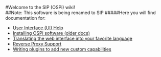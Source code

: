 #Welcome to the SIP (OSPi) wiki!<br/>
##Note: This software is being renamed to SIP
#####Here you will find documentation for:

- [User Interface (UI) Help](\Help)
- [Installing OSPi software (older docs)](http://rayshobby.net/mediawiki/index.php/Python_Interval_Program_for_OSPi)
- [Translating the web interface into your favorite language](\Translation-doc)
- [Reverse Proxy Support](\Reverse-proxy)
- [Writing plugins to add new custom capabilities](https://github.com/Dan-in-CA/ospi_plugins/wiki)